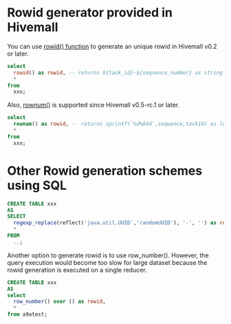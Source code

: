 <!--
  Licensed to the Apache Software Foundation (ASF) under one
  or more contributor license agreements.  See the NOTICE file
  distributed with this work for additional information
  regarding copyright ownership.  The ASF licenses this file
  to you under the Apache License, Version 2.0 (the
  "License"); you may not use this file except in compliance
  with the License.  You may obtain a copy of the License at

    http://www.apache.org/licenses/LICENSE-2.0

  Unless required by applicable law or agreed to in writing,
  software distributed under the License is distributed on an
  "AS IS" BASIS, WITHOUT WARRANTIES OR CONDITIONS OF ANY
  KIND, either express or implied.  See the License for the
  specific language governing permissions and limitations
  under the License.
-->

<!-- toc -->

# Rowid generator provided in Hivemall
You can use [rowid() function](https://github.com/apache/incubator-hivemall/blob/master/core/src/main/java/hivemall/tools/mapred/RowIdUDF.java) to generate an unique rowid in Hivemall v0.2 or later.
```sql
select
  rowid() as rowid, -- returns ${task_id}-${sequence_number} as string
  *
from 
  xxx;
```

Also, [rownum()](https://github.com/apache/incubator-hivemall/blob/master/core/src/main/java/hivemall/tools/mapred/RowNumberUDF.java) is supported since Hivemall v0.5-rc.1 or later.

```sql
select
  rownum() as rowid, -- returns sprintf(`%d%04d`,sequence,taskId) as long
  *
from
  xxx;
```

# Other Rowid generation schemes using SQL

```sql
CREATE TABLE xxx
AS
SELECT 
  regexp_replace(reflect('java.util.UUID','randomUUID'), '-', '') as rowid,
  *
FROM
  ..;
```

Another option to generate rowid is to use row_number(). 
However, the query execution would become too slow for large dataset because the rowid generation is executed on a single reducer.
```sql
CREATE TABLE xxx
AS
select 
  row_number() over () as rowid, 
  * 
from a9atest;
```
